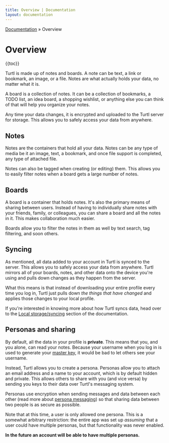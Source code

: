 ```yaml
---
title: Overview | Documentation
layout: documentation
---
```


<div class="breadcrumb">
    <a href="/docs">Documentation</a> &raquo;
    Overview
</div>

# Overview
{{toc}}

Turtl is made up of notes and boards. A note can be text, a link or bookmark, an
image, or a file. Notes are what actually holds your data, no matter what it is.

A board is a collection of notes. It can be a collection of bookmarks, a TODO
list, an idea board, a shopping wishlist, or anything else you can think of that
will help you organize your notes.

Any time your data changes, it is encrypted and uploaded to the Turtl server for
storage. This allows you to safely access your data from anywhere.

## Notes
Notes are the containers that hold all your data. Notes can be any type of media
be it an image, text, a bookmark, and once file support is completed, any type
of attached file.

Notes can also be tagged when creating (or editing) them. This allows you to
easily filter notes when a board gets a large number of notes.

## Boards
A board is a container that holds notes. It's also the primary means of sharing
between users. Instead of having to individually share notes with your friends,
family, or colleagues, you can share a board and all the notes in it. This makes
collaboration much easier.

Boards allow you to filter the notes in them as well by text search, tag
filtering, and soon others.

## Syncing
As mentioned, all data added to your account in Turtl is synced to the server.
This allows you to safely access your data from anywhere. Turtl mirrors all of
your boards, notes, and other data onto the device you're using and pulls down
changes as they happen from the server.

What this means is that instead of downloading your entire profile every time
you log in, Turtl just pulls down *the things that have changed* and applies
those changes to your local profile.

If you're interested in knowing more about how Turtl syncs data, head over to
the [Local storage/syncing](/docs/clients/core/local_db) section of the
documentation.

## Personas and sharing
By default, all the data in your profile is __private__. This means that you,
and you alone, can read your notes. Because your username when you log in is
used to generate your [master key](/docs/security#keys-and-sharing), it would be
bad to let others see your username.

Instead, Turtl allows you to create a persona. Personas allow you to attach an
email address and a name to your account, which is by default hidden and
private. This allows others to share with you (and vice versa) by sending you
keys to their data over Turtl's messaging system.

Personas use encryption when sending messages and data between each other (read
more about [persona messaging](/docs/security#keys-and-sharing)) so that sharing
data between two people is as secure as possible.

Note that at this time, a user is only allowed one persona. This is a somewhat
arbitrary restriction: the entire app was set up *assuming* that a user could
have multiple personas, but that functionality was never enabled.

__In the future an account will be able to have multiple personas.__

